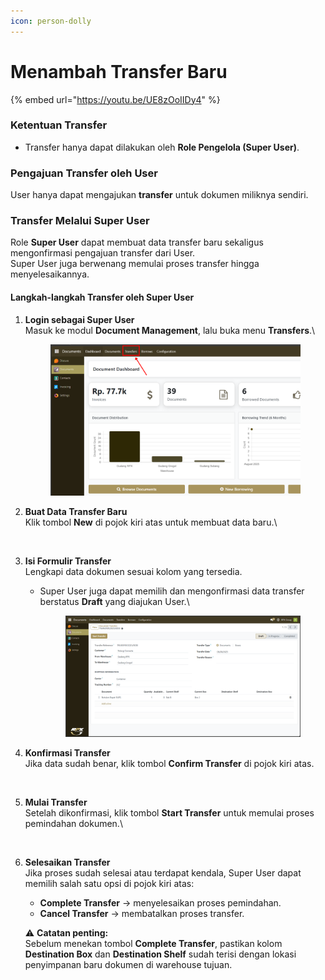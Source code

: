 ```yaml
---
icon: person-dolly
---
```


# Menambah Transfer Baru

{% embed url="https://youtu.be/UE8zOoIIDy4" %}

### **Ketentuan Transfer**

* Transfer hanya dapat dilakukan oleh **Role Pengelola (Super User)**.

### **Pengajuan Transfer oleh User**

User hanya dapat mengajukan **transfer** untuk dokumen miliknya sendiri.

### **Transfer Melalui Super User**

Role **Super User** dapat membuat data transfer baru sekaligus mengonfirmasi pengajuan transfer dari User.\
Super User juga berwenang memulai proses transfer hingga menyelesaikannya.

#### **Langkah-langkah Transfer oleh Super User**

1.  **Login sebagai Super User**\
    Masuk ke modul **Document Management**, lalu buka menu **Transfers**.\


    <figure><img src="../../.gitbook/assets/image (13).png" alt=""><figcaption></figcaption></figure>
2.  **Buat Data Transfer Baru**\
    Klik tombol **New** di pojok kiri atas untuk membuat data baru.\


    <figure><img src="https://document-management-system-1.gitbook.io/document-management-system/~gitbook/image?url=https%3A%2F%2F1011768869-files.gitbook.io%2F%7E%2Ffiles%2Fv0%2Fb%2Fgitbook-x-prod.appspot.com%2Fo%2Fspaces%252FLEturytqtHGPsYdglHaB%252Fuploads%252F8kANOMBxCaWCKl4YntHw%252FDesain%2520tanpa%2520judul%2520%287%29.png%3Falt%3Dmedia%26token%3Dd2ab8726-cede-4769-9c6c-1dfea40ecf37&#x26;width=768&#x26;dpr=4&#x26;quality=100&#x26;sign=c58334be&#x26;sv=2" alt=""><figcaption></figcaption></figure>
3. **Isi Formulir Transfer**\
   Lengkapi data dokumen sesuai kolom yang tersedia.
   *   Super User juga dapat memilih dan mengonfirmasi data transfer berstatus **Draft** yang diajukan User.\


       <figure><img src="../../.gitbook/assets/image (14).png" alt=""><figcaption></figcaption></figure>
4.  **Konfirmasi Transfer**\
    Jika data sudah benar, klik tombol **Confirm Transfer** di pojok kiri atas.

    <figure><img src="https://document-management-system-1.gitbook.io/document-management-system/~gitbook/image?url=https%3A%2F%2F1011768869-files.gitbook.io%2F%7E%2Ffiles%2Fv0%2Fb%2Fgitbook-x-prod.appspot.com%2Fo%2Fspaces%252FLEturytqtHGPsYdglHaB%252Fuploads%252F5ocDkF3ccHdKwVYCqYbO%252FDesain%2520tanpa%2520judul%2520%288%29.png%3Falt%3Dmedia%26token%3D8f9c1384-f779-4628-a93f-9e2c385e302d&#x26;width=768&#x26;dpr=4&#x26;quality=100&#x26;sign=68be7caa&#x26;sv=2" alt=""><figcaption></figcaption></figure>
5.  **Mulai Transfer**\
    Setelah dikonfirmasi, klik tombol **Start Transfer** untuk memulai proses pemindahan dokumen.\


    <figure><img src="https://document-management-system-1.gitbook.io/document-management-system/~gitbook/image?url=https%3A%2F%2F1011768869-files.gitbook.io%2F%7E%2Ffiles%2Fv0%2Fb%2Fgitbook-x-prod.appspot.com%2Fo%2Fspaces%252FLEturytqtHGPsYdglHaB%252Fuploads%252FYcywvSAG0jF0rLK8UpRp%252FDesain%2520tanpa%2520judul%2520%289%29.png%3Falt%3Dmedia%26token%3D1449ee29-bcd6-4b7e-9102-e235dbd229b4&#x26;width=768&#x26;dpr=4&#x26;quality=100&#x26;sign=c3916723&#x26;sv=2" alt=""><figcaption></figcaption></figure>
6.  **Selesaikan Transfer**\
    Jika proses sudah selesai atau terdapat kendala, Super User dapat memilih salah satu opsi di pojok kiri atas:

    * **Complete Transfer** → menyelesaikan proses pemindahan.
    * **Cancel Transfer** → membatalkan proses transfer.

    ⚠️ **Catatan penting:**\
    Sebelum menekan tombol **Complete Transfer**, pastikan kolom **Destination Box** dan **Destination Shelf** sudah terisi dengan lokasi penyimpanan baru dokumen di warehouse tujuan.

